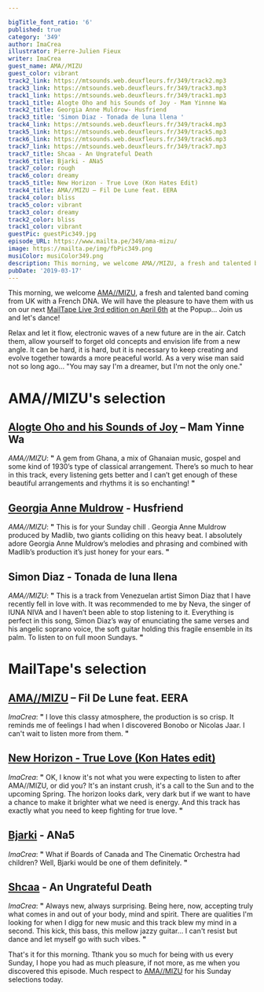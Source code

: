 ```yaml
---

bigTitle_font_ratio: '6'
published: true
category: '349'
author: ImaCrea
illustrator: Pierre-Julien Fieux
writer: ImaCrea
guest_name: AMA//MIZU
guest_color: vibrant
track2_link: https://mtsounds.web.deuxfleurs.fr/349/track2.mp3
track3_link: https://mtsounds.web.deuxfleurs.fr/349/track3.mp3
track1_link: https://mtsounds.web.deuxfleurs.fr/349/track1.mp3
track1_title: Alogte Oho and his Sounds of Joy - Mam Yinnne Wa
track2_title: Georgia Anne Muldrow- Husfriend
track3_title: 'Simon Diaz - Tonada de luna llena '
track4_link: https://mtsounds.web.deuxfleurs.fr/349/track4.mp3
track5_link: https://mtsounds.web.deuxfleurs.fr/349/track5.mp3
track6_link: https://mtsounds.web.deuxfleurs.fr/349/track6.mp3
track7_link: https://mtsounds.web.deuxfleurs.fr/349/track7.mp3
track7_title: Shcaa - An Ungrateful Death
track6_title: Bjarki - ANa5
track7_color: rough
track6_color: dreamy
track5_title: New Horizon - True Love (Kon Hates Edit)
track4_title: AMA//MIZU – Fil De Lune feat. EERA
track4_color: bliss
track5_color: vibrant
track3_color: dreamy
track2_color: bliss
track1_color: vibrant
guestPic: guestPic349.jpg
episode_URL: https://www.mailta.pe/349/ama-mizu/
image: https://mailta.pe/img/fbPic349.png
musiColor: musiColor349.png
description: This morning, we welcome AMA//MIZU, a fresh and talented band coming from UK with a French DNA. We will have the pleasure to have them with us on our next MailTape Live 3rd edition on April 6th at the Popup... Join us and let's dance!
pubDate: '2019-03-17'
---
```

This morning, we welcome [AMA//MIZU](https://amamizu.bandcamp.com/), a fresh and talented band coming from UK with a French DNA. We will have the pleasure to have them with us on our next [MailTape Live 3rd edition on April 6th](https://www.helloasso.com/associations/mailtape/evenements/mailtape-live-3) at the Popup... Join us and let's dance!

Relax and let it flow, electronic waves of a new future are in the air. Catch them, allow yourself to forget old concepts and envision life from a new angle. It can be hard, it is hard, but it is necessary to keep creating and evolve together towards a more peaceful world. As a very wise man said not so long ago... "You may say I'm a dreamer, but I'm not the only one."


# AMA//MIZU's selection

## [Alogte Oho and his Sounds of Joy](https://alogteohoandhissoundsofjoy.bandcamp.com) – Mam Yinne Wa 
_AMA//MIZU_: **"** A gem from Ghana, a mix of Ghanaian music, gospel and some kind of 1930’s type of classical arrangement.
There’s so much to hear in this track, every listening gets better and I can’t get enough of these beautiful arrangements and rhythms it is so enchanting! **"** 

## [Georgia Anne Muldrow](https://georgiaannemuldrow.bandcamp.com/) - Husfriend
_AMA//MIZU_: **"** This is for your Sunday chill . Georgia Anne Muldrow produced by Madlib, two giants colliding on this heavy beat.
I absolutely adore Georgia Anne Muldrow’s melodies and phrasing and combined with Madlib’s production it’s just honey for your ears. **"** 

## Simon Diaz - Tonada de luna llena
_AMA//MIZU_: **"** This is a track from Venezuelan artist Simon Diaz that I have recently fell in love with.
It was recommended to me by Neva, the singer of IUNA NIVA and I haven’t been able to stop listening to it.
Everything is perfect in this song, Simon Diaz’s way of enunciating the same verses and his angelic soprano voice, the soft guitar holding this fragile ensemble in its palm.
To listen to on full moon Sundays. **"** 


# MailTape's selection

## [AMA//MIZU](https://amamizu.bandcamp.com/) – Fil De Lune feat. EERA
_ImaCrea_: **"** I love this classy atmosphere, the production is so crisp. It reminds me of feelings I had when I discovered Bonobo or Nicolas Jaar. I can't wait to listen more from them. **"** 

## [New Horizon - True Love (Kon Hates edit)](https://kon1200.bandcamp.com/track/true-love-kon-hates-styrene-edit)
_ImaCrea_: **"** OK, I know it's not what you were expecting to listen to after AMA//MIZU, or did you? It's an instant crush, it's a call to the Sun and to the upcoming Spring. The horizon looks dark, very dark but if we want to have a chance to make it brighter what we need is energy. And this track has exactly what you need to keep fighting for true love. **"** 

## [Bjarki](https://bjarki-official.bandcamp.com/album/happy-earthday) - ANa5
_ImaCrea_: **"** What if Boards of Canada and The Cinematic Orchestra had children? Well, Bjarki would be one of them definitely. **"** 

## [Shcaa](https://shcaa.bandcamp.com/) - An Ungrateful Death
_ImaCrea_: **"** Always new, always surprising. Being here, now, accepting truly what comes in and out of your body, mind and spirit. There are qualities I'm looking for when I digg for new music and this track blew my mind in a second. This kick, this bass, this mellow jazzy guitar... I can't resist but dance and let myself go with such vibes. **"** 


That's it for this morning. Tthank you so much for being with us every Sunday, I hope you had as much pleasure, if not more, as me when you discovered this episode. Much respect to [AMA//MIZU](https://amamizu.bandcamp.com/) for his Sunday selections today.
